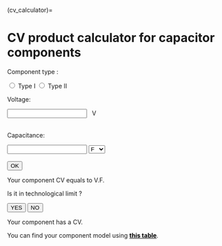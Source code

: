 <!--- Copyright (C) Matrisk GmbH 2022 -->

(cv_calculator)=
# CV product calculator for capacitor components

<div class="calculator-container-eee" id="capa_type_voltage_input">
    <div>
        <p>Component type : </p>
        <form>
            <input class="radio-cv-calculator" type="radio" id="type1" name="type_1" value="1">
            <label class="radio-label-cv-calculator" for="type1" id="type1_label">Type I</label>
            <input class="radio-cv-calculator" type="radio" id="type2" name="type_2" value="2">
            <label class="radio-label-cv-calculator" for="type2" id="type2_label">Type II</label>
        </form>
    </div>
    <div>
        <p>Voltage: </p>
        <input type="number" id="voltage_input_cv"><a>&nbsp;&nbsp;&nbsp;V</a>
    </div>
    <br>
    <div>
        <p>Capacitance: </p>
        <input type="number" id="capacitance_input_cv">
        <select id="capacitance_unit_cv">
            <option value="0">F</option>
            <option value="6">&mu;F</option>
            <option value="9">nF</option>
            <option value="12">pF</option>
        </select>
    </div>
    <br>
    <button id="ok_button_eee">OK</button>
</div>
<div class="calculator-container-eee" id="techno_limit_input">
    <div>
        <p>Your component CV equals to <a id="intermediary_cv_value_output"></a> V.F.</p>
        <p>Is it in technological limit ? </p>
        <button class="yes-no-button-cv" id="techno_yes_cv">YES</button>
        <button class="yes-no-button-cv" id="techno_no_cv">NO</button>
    </div>
</div>

<div class="calculator-container-eee" id="cv_output">
    <div>
        <p>Your component has a <a id="cv_value_output"></a> CV.</p>
    </div>
</div>

<div class="calculator-container-eee" id="cv_redirect">
    <div>
        <p>You can find your component model using <a href="https://nrpmhandbook.reliability.space/en/latest/eee/handbook/reliability_prediction/random_failure/reliability_model_EEE_families.html?highlight=cv#eee-table4-20" style="color:black"><b>this table</b></a>.</p>
    </div>
</div>


<script type="text/javascript">runCvCalculator();</script>
